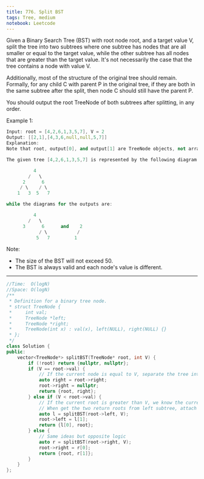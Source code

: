 ```yaml
---
title: 776. Split BST
tags: Tree, medium
notebook: Leetcode
---
```


Given a Binary Search Tree (BST) with root node root, and a target value V, split the tree into two subtrees where one subtree has nodes that are all smaller or equal to the target value, while the other subtree has all nodes that are greater than the target value.  It's not necessarily the case that the tree contains a node with value V.

Additionally, most of the structure of the original tree should remain.  Formally, for any child C with parent P in the original tree, if they are both in the same subtree after the split, then node C should still have the parent P.

You should output the root TreeNode of both subtrees after splitting, in any order.

Example 1:

```c++
Input: root = [4,2,6,1,3,5,7], V = 2
Output: [[2,1],[4,3,6,null,null,5,7]]
Explanation:
Note that root, output[0], and output[1] are TreeNode objects, not arrays.

The given tree [4,2,6,1,3,5,7] is represented by the following diagram:

          4
        /   \
      2      6
     / \    / \
    1   3  5   7

while the diagrams for the outputs are:

          4
        /   \
      3      6      and    2
            / \           /
           5   7         1

```

Note:

- The size of the BST will not exceed 50.
- The BST is always valid and each node's value is different.
----------

```c++
//Time:  O(logN)
//Space: O(logN)
/**
 * Definition for a binary tree node.
 * struct TreeNode {
 *     int val;
 *     TreeNode *left;
 *     TreeNode *right;
 *     TreeNode(int x) : val(x), left(NULL), right(NULL) {}
 * };
 */
class Solution {
public:
    vector<TreeNode*> splitBST(TreeNode* root, int V) {
        if (!root) return {nullptr, nullptr};
        if (V == root->val) {
            // If the current node is equal to V, separate the tree into two subtrees and return two roots directly
            auto right = root->right;
            root->right = nullptr;
            return {root, right};
        } else if (V < root->val) {
            // If the current root is greater than V, we know the current root and it's right branch will be the subtree that greater than V, however, there might be some subtrees greater than V in it's left subtree as well, so call the recursion to split the left subtree.
            // When get the two return roots from left subtree, attach the one greater than V to current root's right, and thus the current root will become a root of the subtree greater than V, and the root of the subtree smaller or equal V will be same as the one returned from the left subtree previously.
            auto l = splitBST(root->left, V);
            root->left = l[1];
            return {l[0], root};
        } else {
            // Same ideas but opposite logic
            auto r = splitBST(root->right, V);
            root->right = r[0];
            return {root, r[1]};
        }
    }
};
```